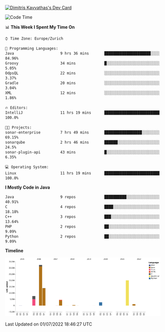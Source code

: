 <a href="https://app.daily.dev/JimR21"><img src="https://api.daily.dev/devcards/1a6ea627b9cf4de4a4f1b5f5cac8c85e.png?r=t8i" width="400" alt="Dimitris Kavvathas's Dev Card"/></a>

<!--START_SECTION:waka-->
![Code Time](http://img.shields.io/badge/Code%20Time-3%2C496%20hrs%202%20mins-blue)

📊 **This Week I Spent My Time On** 

```text
⌚︎ Time Zone: Europe/Zurich

💬 Programming Languages: 
Java                     9 hrs 36 mins       █████████████████████░░░░   84.96% 
Groovy                   34 mins             █░░░░░░░░░░░░░░░░░░░░░░░░   5.05% 
OdpsQL                   22 mins             ░░░░░░░░░░░░░░░░░░░░░░░░░   3.37% 
Gradle                   20 mins             ░░░░░░░░░░░░░░░░░░░░░░░░░   3.04% 
XML                      12 mins             ░░░░░░░░░░░░░░░░░░░░░░░░░   1.86%

🔥 Editors: 
IntelliJ                 11 hrs 19 mins      █████████████████████████   100.0%

🐱‍💻 Projects: 
sonar-enterprise         7 hrs 49 mins       █████████████████░░░░░░░░   69.15% 
sonarqube                2 hrs 46 mins       ██████░░░░░░░░░░░░░░░░░░░   24.5% 
sonar-plugin-api         43 mins             █░░░░░░░░░░░░░░░░░░░░░░░░   6.35%

💻 Operating System: 
Linux                    11 hrs 19 mins      █████████████████████████   100.0%

```

**I Mostly Code in Java** 

```text
Java                     9 repos             ██████████░░░░░░░░░░░░░░░   40.91% 
C                        4 repos             ████░░░░░░░░░░░░░░░░░░░░░   18.18% 
C++                      3 repos             ███░░░░░░░░░░░░░░░░░░░░░░   13.64% 
PHP                      2 repos             ██░░░░░░░░░░░░░░░░░░░░░░░   9.09% 
Python                   2 repos             ██░░░░░░░░░░░░░░░░░░░░░░░   9.09%

```


**Timeline**

![Chart not found](https://raw.githubusercontent.com/JimR21/JimR21/master/charts/bar_graph.png) 


 Last Updated on 01/07/2022 18:46:27 UTC
<!--END_SECTION:waka-->

<!--
**JimR21/JimR21** is a ✨ _special_ ✨ repository because its `README.md` (this file) appears on your GitHub profile.

Here are some ideas to get you started:

- 🔭 I’m currently working on ...
- 🌱 I’m currently learning ...
- 👯 I’m looking to collaborate on ...
- 🤔 I’m looking for help with ...
- 💬 Ask me about ...
- 📫 How to reach me: ...
- 😄 Pronouns: ...
- ⚡ Fun fact: ...
-->
